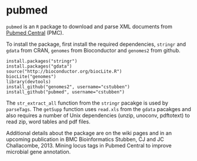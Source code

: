 # pubmed

`pubmed` is an `R` package to download and parse XML documents from
[Pubmed Central](http://www.ncbi.nlm.nih.gov/pmc) (PMC).  


To install the package, first install the required dependencies, `stringr` and `gdata` from CRAN, `genomes` 
from Bioconductor and `genomes2` from github.

 	install.packages("stringr")
	install.packages("gdata")
	source("http://bioconductor.org/biocLite.R")
	biocLite("genomes")
	library(devtools)
	install_github("genomes2", username="cstubben")
	install_github("pubmed", username="cstubben")


The `str_extract_all` function from the `stringr` pacakge is used by `parseTags`.  The `getSupp` function 
uses `read.xls` from the `gdata` pacakges and also requires a number of Unix dependencies (unzip, unoconv, pdftotext) 
to read zip, word tables and pdf files. 

Additional details about the package are on the wiki pages and in an upcoming publication in BMC Bioinformatics
Stubben, CJ and JC Challacombe, 2013.  Mining locus tags in Pubmed Central to improve microbial gene annotation.
